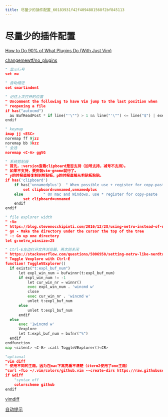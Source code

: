 ```yaml
---
title: 尽量少的插件配置_60183931f42f4094881568f2bf845113
---
```


# 尽量少的插件配置

[How to Do 90% of What Plugins Do (With Just Vim)](https://www.youtube.com/watch?v=XA2WjJbmmoM)

[changemewtf/no_plugins](https://github.com/changemewtf/no_plugins)

```python
" 显示行号
set nu

" 自动缩进
set smartindent

" 记住上次打开的位置
" Uncomment the following to have Vim jump to the last position when       
" reopening a file                                                         
if has("autocmd")                                                          
  au BufReadPost * if line("'\"") > 1 && line("'\"") <= line("$") | exe "normal! g'\"" | endif                                                        
endif

" keymap
imap jj <ESC>
noremap ff 9jzz
noremap bb 9kzz
" 全选
noremap <C-A> ggVG

" 系统剪贴板
" 首先，:version查看clipboard是否支持（加号支持，减号不支持）。
" 如果不支持，要安装vim-gnome就行了。
" y的时候直接复制到剪贴板，p的时候直接从剪贴板粘贴。
if has('clipboard')
    if has('unnamedplus')  " When possible use + register for copy-paste
        set clipboard=unnamed,unnamedplus
    else         " On mac and Windows, use * register for copy-paste
        set clipboard=unnamed
    endif
endif

" file explorer width
" :Ve
" https://blog.stevenocchipinti.com/2016/12/28/using-netrw-instead-of-nerdtree-for-vim/
" gn - Make the directory under the cursor the top of the tree
" -: Go up one directory
let g:netrw_winsize=25

" Ctrl-E左边打开文件浏览器，再次则关闭
" https://stackoverflow.com/questions/5006950/setting-netrw-like-nerdtree
" Toggle Vexplore with Ctrl-E
function! ToggleVExplorer()
  if exists("t:expl_buf_num")
      let expl_win_num = bufwinnr(t:expl_buf_num)
      if expl_win_num != -1
          let cur_win_nr = winnr()
          exec expl_win_num . 'wincmd w'
          close
          exec cur_win_nr . 'wincmd w'
          unlet t:expl_buf_num
      else
          unlet t:expl_buf_num
      endif
  else
      exec '1wincmd w'
      Vexplore
      let t:expl_buf_num = bufnr("%")
  endif
endfunction
map <silent> <C-E> :call ToggleVExplorer()<CR>

"optional
"vim diff
" 使用不同的主题，因为在mac下高亮看不清楚（iterm2使用了one主题）
"curl -fLo ~/.vim/colors/github.vim --create-dirs https://raw.githubusercontent.com/endel/vim-github-colorscheme/master/colors/github.vim
if &diff
    "syntax off
    colorscheme github
endif
```

[vimdiff](%E5%B0%BD%E9%87%8F%E5%B0%91%E7%9A%84%E6%8F%92%E4%BB%B6%E9%85%8D%E7%BD%AE%2060183931f42f4094881568f2bf845113/vimdiff%2027e4a6331c674facab17c010dce031f7.md)

[自动提示](%E5%B0%BD%E9%87%8F%E5%B0%91%E7%9A%84%E6%8F%92%E4%BB%B6%E9%85%8D%E7%BD%AE%2060183931f42f4094881568f2bf845113/%E8%87%AA%E5%8A%A8%E6%8F%90%E7%A4%BA%20b8e1e7c5e5534c30ba817c39cb304b83.md)